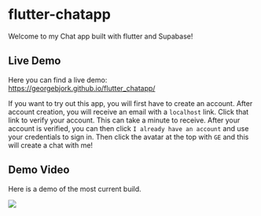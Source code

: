 # flutter-chatapp

Welcome to my Chat app built with flutter and Supabase!

## Live Demo 

Here you can find a live demo: https://georgebjork.github.io/flutter_chatapp/

If you want to try out this app, you will first have to create an account. After account creation, you will receive an email with a `localhost` link. Click that link to verify your account. This can take a minute to receive. After your account is verified, you can then click `I already have an account` and use your credentials to sign in. Then click the avatar at the top with `GE` and this will create a chat with me!

## Demo Video 

Here is a demo of the most current build.

<img src="https://raw.githubusercontent.com/georgebjork/flutter-chatapp/main/Demo/demo1.gif" />
